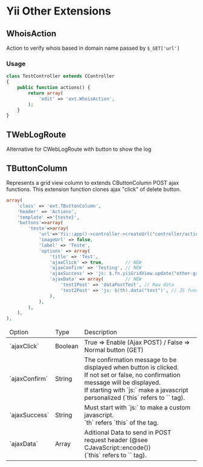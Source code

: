# Yii Other Extensions

## WhoisAction
Action to verify whois based in domain name passed by `$_GET['url']`

### Usage
```php
class TestController extends CController
{
    public function actions() {
        return array(
            'edit' => 'ext.WhoisAction',
        );
    }
}
```

## TWebLogRoute
Alternative for CWebLogRoute with button to show the log

## TButtonColumn
Represents a grid view column to extends CButtonColumn POST ajax functions.
This extension function clones ajax "click" of delete button.
```php
array(
    'class' => 'ext.TButtonColumn',
    'header' => 'Actions',
    'template' =>'{teste}',
    'buttons'=>array(
        'teste'=>array(
            'url'=>'Yii::app()->controller->createUrl("controller/action",array("id"=>$data->primaryKey))',
            'imageUrl' => false,
            'label' => 'Teste',
            'options' => array(
                'title' => 'Test',
                'ajaxClick' => true,        // NEW
                'ajaxConfirm' => 'Testing', // NEW
                'ajaxSuccess' => 'js: $.fn.yiiGridView.update("other-grid");', // NEW
                'ajaxData' => array(        // NEW
                    'test1Post' => 'dataPostTest', // Raw data
                    'test2Post' => 'js: $(th).data("test")', // JS function to get data
                ),
            ),
        ),
    ),
),
```
<table>
    <thead>
        <tr>
            <td>Option</td>
            <td>Type</td>
            <td>Description</td>
        </tr>
    </thead>
    <tbody>
        <tr>
            <td>`ajaxClick`</td>
            <td>Boolean</td>
            <td>True => Enable (Ajax POST) / False => Normal button (GET)</td>
        </tr>
        <tr>
            <td>`ajaxConfirm`</td>
            <td>String</td>
            <td>
                The confirmation message to be displayed when button is clicked.<br>
                If not set or false, no confirmation message will be displayed.<br>
                If starting with `js:` make a javascript personalized (`this` refers to `<a>` tag).
            </td>
        </tr>
        <tr>
            <td>`ajaxSuccess`</td>
            <td>String</td>
            <td>
                Must start with `js:` to make a custom javascript.<br>
                `th` refers `this` of the <a> tag.
            </td>
        </tr>
        <tr>
            <td>`ajaxData`</td>
            <td>Array</td>
            <td>
                Aditional Data to send in POST request header (@see CJavaScript::encode())<br>
                (`this` refers to `<a>` tag).
            </td>
        </tr>
    </tbody>
</table>
